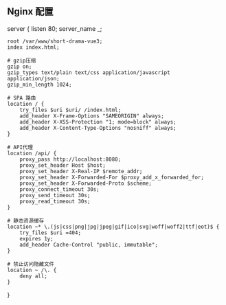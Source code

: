 ## Nginx 配置






server {
    listen 80;
    server_name _;

    root /var/www/short-drama-vue3;
    index index.html;

    # gzip压缩
    gzip on;
    gzip_types text/plain text/css application/javascript application/json;
    gzip_min_length 1024;

    # SPA 路由
    location / {
        try_files $uri $uri/ /index.html;
        add_header X-Frame-Options "SAMEORIGIN" always;
        add_header X-XSS-Protection "1; mode=block" always;
        add_header X-Content-Type-Options "nosniff" always;
    }

    # API代理
    location /api/ {
        proxy_pass http://localhost:8080; 
        proxy_set_header Host $host;
        proxy_set_header X-Real-IP $remote_addr;
        proxy_set_header X-Forwarded-For $proxy_add_x_forwarded_for;
        proxy_set_header X-Forwarded-Proto $scheme;
        proxy_connect_timeout 30s;
        proxy_send_timeout 30s;
        proxy_read_timeout 30s;
    }

    # 静态资源缓存
    location ~* \.(js|css|png|jpg|jpeg|gif|ico|svg|woff|woff2|ttf|eot)$ {
        try_files $uri =404;
        expires 1y;
        add_header Cache-Control "public, immutable";
    }

    # 禁止访问隐藏文件
    location ~ /\. {
        deny all;
    }
}

